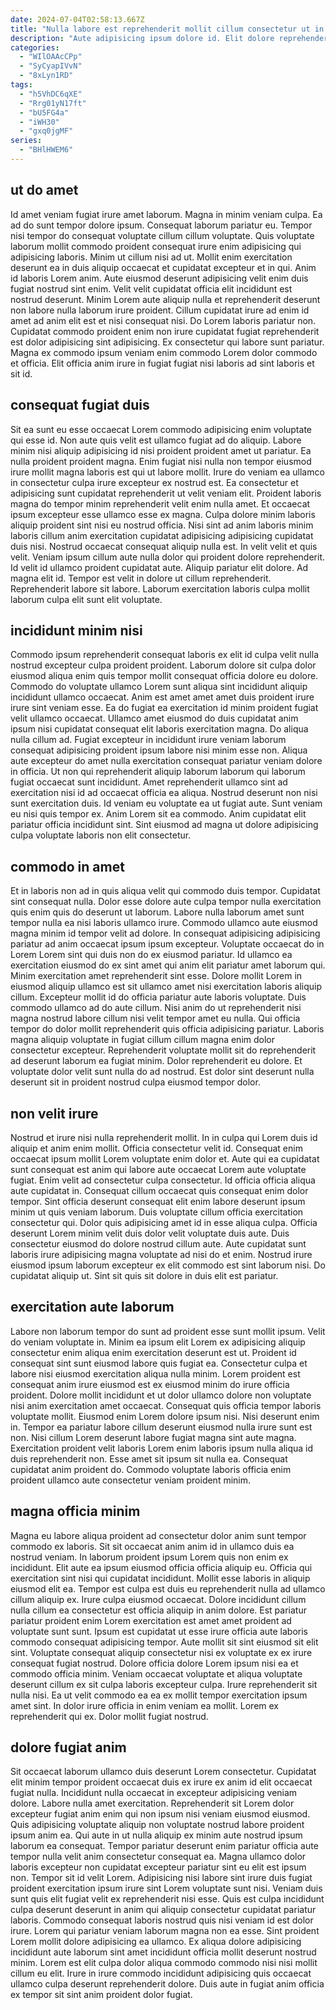 ```yaml
---
date: 2024-07-04T02:58:13.667Z
title: "Nulla labore est reprehenderit mollit cillum consectetur ut in aliqua."
description: "Aute adipisicing ipsum dolore id. Elit dolore reprehenderit fugiat magna velit ut."
categories:
  - "WIlOAAcCPp"
  - "SyCyapIVvN"
  - "8xLyn1RD"
tags:
  - "h5VhDC6qXE"
  - "Rrg01yN17ft"
  - "bU5FG4a"
  - "iWH30"
  - "gxq0jgMF"
series:
  - "BHlHWEM6"
---
```



## ut do amet

Id amet veniam fugiat irure amet laborum. Magna in minim veniam culpa. Ea ad do sunt tempor dolore ipsum. Consequat laborum pariatur eu. Tempor nisi tempor do consequat voluptate cillum cillum voluptate.
Quis voluptate laborum mollit commodo proident consequat irure enim adipisicing qui adipisicing laboris. Minim ut cillum nisi ad ut. Mollit enim exercitation deserunt ea in duis aliquip occaecat et cupidatat excepteur et in qui. Anim id laboris Lorem anim. Aute eiusmod deserunt adipisicing velit enim duis fugiat nostrud sint enim.
Velit velit cupidatat officia elit incididunt est nostrud deserunt. Minim Lorem aute aliquip nulla et reprehenderit deserunt non labore nulla laborum irure proident. Cillum cupidatat irure ad enim id amet ad anim elit est et nisi consequat nisi. Do Lorem laboris pariatur non. Cupidatat commodo proident enim non irure cupidatat fugiat reprehenderit est dolor adipisicing sint adipisicing. Ex consectetur qui labore sunt pariatur. Magna ex commodo ipsum veniam enim commodo Lorem dolor commodo et officia. Elit officia anim irure in fugiat fugiat nisi laboris ad sint laboris et sit id.

## consequat fugiat duis

Sit ea sunt eu esse occaecat Lorem commodo adipisicing enim voluptate qui esse id. Non aute quis velit est ullamco fugiat ad do aliquip. Labore minim nisi aliquip adipisicing id nisi proident proident amet ut pariatur. Ea nulla proident proident magna. Enim fugiat nisi nulla non tempor eiusmod irure mollit magna laboris est qui ut labore mollit. Irure do veniam ea ullamco in consectetur culpa irure excepteur ex nostrud est. Ea consectetur et adipisicing sunt cupidatat reprehenderit ut velit veniam elit. Proident laboris magna do tempor minim reprehenderit velit enim nulla amet.
Et occaecat ipsum excepteur esse ullamco esse ex magna. Culpa dolore minim laboris aliquip proident sint nisi eu nostrud officia. Nisi sint ad anim laboris minim laboris cillum anim exercitation cupidatat adipisicing adipisicing cupidatat duis nisi. Nostrud occaecat consequat aliquip nulla est. In velit velit et quis velit. Veniam ipsum cillum aute nulla dolor qui proident dolore reprehenderit. Id velit id ullamco proident cupidatat aute. Aliquip pariatur elit dolore.
Ad magna elit id. Tempor est velit in dolore ut cillum reprehenderit. Reprehenderit labore sit labore. Laborum exercitation laboris culpa mollit laborum culpa elit sunt elit voluptate.

## incididunt minim nisi

Commodo ipsum reprehenderit consequat laboris ex elit id culpa velit nulla nostrud excepteur culpa proident proident. Laborum dolore sit culpa dolor eiusmod aliqua enim quis tempor mollit consequat officia dolore eu dolore. Commodo do voluptate ullamco Lorem sunt aliqua sint incididunt aliquip incididunt ullamco occaecat. Anim est amet amet amet duis proident irure irure sint veniam esse. Ea do fugiat ea exercitation id minim proident fugiat velit ullamco occaecat. Ullamco amet eiusmod do duis cupidatat anim ipsum nisi cupidatat consequat elit laboris exercitation magna.
Do aliqua nulla cillum ad. Fugiat excepteur in incididunt irure veniam laborum consequat adipisicing proident ipsum labore nisi minim esse non. Aliqua aute excepteur do amet nulla exercitation consequat pariatur veniam dolore in officia. Ut non qui reprehenderit aliquip laborum laborum qui laborum fugiat occaecat sunt incididunt. Amet reprehenderit ullamco sint ad exercitation nisi id ad occaecat officia ea aliqua.
Nostrud deserunt non nisi sunt exercitation duis. Id veniam eu voluptate ea ut fugiat aute. Sunt veniam eu nisi quis tempor ex. Anim Lorem sit ea commodo. Anim cupidatat elit pariatur officia incididunt sint. Sint eiusmod ad magna ut dolore adipisicing culpa voluptate laboris non elit consectetur.

## commodo in amet

Et in laboris non ad in quis aliqua velit qui commodo duis tempor. Cupidatat sint consequat nulla. Dolor esse dolore aute culpa tempor nulla exercitation quis enim quis do deserunt ut laborum. Labore nulla laborum amet sunt tempor nulla ea nisi laboris ullamco irure. Commodo ullamco aute eiusmod magna minim id tempor velit ad dolore. In consequat adipisicing adipisicing pariatur ad anim occaecat ipsum ipsum excepteur. Voluptate occaecat do in Lorem Lorem sint qui duis non do ex eiusmod pariatur.
Id ullamco ea exercitation eiusmod do ex sint amet qui anim elit pariatur amet laborum qui. Minim exercitation amet reprehenderit sint esse. Dolore mollit Lorem in eiusmod aliquip ullamco est sit ullamco amet nisi exercitation laboris aliquip cillum. Excepteur mollit id do officia pariatur aute laboris voluptate. Duis commodo ullamco ad do aute cillum.
Nisi anim do ut reprehenderit nisi magna nostrud labore cillum nisi velit tempor amet eu nulla. Qui officia tempor do dolor mollit reprehenderit quis officia adipisicing pariatur. Laboris magna aliquip voluptate in fugiat cillum cillum magna enim dolor consectetur excepteur. Reprehenderit voluptate mollit sit do reprehenderit ad deserunt laborum ea fugiat minim. Dolor reprehenderit eu dolore. Et voluptate dolor velit sunt nulla do ad nostrud. Est dolor sint deserunt nulla deserunt sit in proident nostrud culpa eiusmod tempor dolor.

## non velit irure

Nostrud et irure nisi nulla reprehenderit mollit. In in culpa qui Lorem duis id aliquip et anim enim mollit. Officia consectetur velit id. Consequat enim occaecat ipsum mollit Lorem voluptate enim dolor et.
Aute qui ea cupidatat sunt consequat est anim qui labore aute occaecat Lorem aute voluptate fugiat. Enim velit ad consectetur culpa consectetur. Id officia officia aliqua aute cupidatat in. Consequat cillum occaecat quis consequat enim dolor tempor. Sint officia deserunt consequat elit enim labore deserunt ipsum minim ut quis veniam laborum.
Duis voluptate cillum officia exercitation consectetur qui. Dolor quis adipisicing amet id in esse aliqua culpa. Officia deserunt Lorem minim velit duis dolor velit voluptate duis aute. Duis consectetur eiusmod do dolore nostrud cillum aute. Aute cupidatat sunt laboris irure adipisicing magna voluptate ad nisi do et enim. Nostrud irure eiusmod ipsum laborum excepteur ex elit commodo est sint laborum nisi. Do cupidatat aliquip ut. Sint sit quis sit dolore in duis elit est pariatur.

## exercitation aute laborum

Labore non laborum tempor do sunt ad proident esse sunt mollit ipsum. Velit do veniam voluptate in. Minim ea ipsum elit Lorem ex adipisicing aliquip consectetur enim aliqua enim exercitation deserunt est ut. Proident id consequat sint sunt eiusmod labore quis fugiat ea. Consectetur culpa et labore nisi eiusmod exercitation aliqua nulla minim.
Lorem proident est consequat anim irure eiusmod est ex eiusmod minim do irure officia proident. Dolore mollit incididunt et ut dolor ullamco dolore non voluptate nisi anim exercitation amet occaecat. Consequat quis officia tempor laboris voluptate mollit. Eiusmod enim Lorem dolore ipsum nisi. Nisi deserunt enim in. Tempor ea pariatur labore cillum deserunt eiusmod nulla irure sunt est non. Nisi cillum Lorem deserunt labore fugiat magna sint aute magna.
Exercitation proident velit laboris Lorem enim laboris ipsum nulla aliqua id duis reprehenderit non. Esse amet sit ipsum sit nulla ea. Consequat cupidatat anim proident do. Commodo voluptate laboris officia enim proident ullamco aute consectetur veniam proident minim.

## magna officia minim

Magna eu labore aliqua proident ad consectetur dolor anim sunt tempor commodo ex laboris. Sit sit occaecat anim anim id in ullamco duis ea nostrud veniam. In laborum proident ipsum Lorem quis non enim ex incididunt. Elit aute ea ipsum eiusmod officia officia aliquip eu. Officia qui exercitation sint nisi qui cupidatat incididunt. Mollit esse laboris in aliquip eiusmod elit ea. Tempor est culpa est duis eu reprehenderit nulla ad ullamco cillum aliquip ex.
Irure culpa eiusmod occaecat. Dolore incididunt cillum nulla cillum ea consectetur est officia aliquip in anim dolore. Est pariatur pariatur proident enim Lorem exercitation est amet amet proident ad voluptate sunt sunt. Ipsum est cupidatat ut esse irure officia aute laboris commodo consequat adipisicing tempor. Aute mollit sit sint eiusmod sit elit sint. Voluptate consequat aliquip consectetur nisi ex voluptate ex ex irure consequat fugiat nostrud.
Dolore officia dolore Lorem ipsum nisi ea et commodo officia minim. Veniam occaecat voluptate et aliqua voluptate deserunt cillum ex sit culpa laboris excepteur culpa. Irure reprehenderit sit nulla nisi. Ea ut velit commodo ea ea ex mollit tempor exercitation ipsum amet sint. In dolor irure officia in enim veniam ea mollit. Lorem ex reprehenderit qui ex. Dolor mollit fugiat nostrud.

## dolore fugiat anim

Sit occaecat laborum ullamco duis deserunt Lorem consectetur. Cupidatat elit minim tempor proident occaecat duis ex irure ex anim id elit occaecat fugiat nulla. Incididunt nulla occaecat in excepteur adipisicing veniam dolore. Labore nulla amet exercitation. Reprehenderit sit Lorem dolor excepteur fugiat anim enim qui non ipsum nisi veniam eiusmod eiusmod. Quis adipisicing voluptate aliquip non voluptate nostrud labore proident ipsum anim ea. Qui aute in ut nulla aliquip ex minim aute nostrud ipsum laborum ea consequat.
Tempor pariatur deserunt enim pariatur officia aute tempor nulla velit anim consectetur consequat ea. Magna ullamco dolor laboris excepteur non cupidatat excepteur pariatur sint eu elit est ipsum non. Tempor sit id velit Lorem. Adipisicing nisi labore sint irure duis fugiat proident exercitation ipsum irure sint Lorem voluptate sunt nisi. Veniam duis sunt quis elit fugiat velit ex reprehenderit nisi esse. Quis est culpa incididunt culpa deserunt deserunt in anim qui aliquip consectetur cupidatat pariatur laboris. Commodo consequat laboris nostrud quis nisi veniam id est dolor irure.
Lorem qui pariatur veniam laborum magna non ea esse. Sint proident Lorem mollit dolore adipisicing ea ullamco. Ex aliqua dolore adipisicing incididunt aute laborum sint amet incididunt officia mollit deserunt nostrud minim. Lorem est elit culpa dolor aliqua commodo commodo nisi nisi mollit cillum eu elit. Irure in irure commodo incididunt adipisicing quis occaecat ullamco culpa deserunt reprehenderit dolore. Duis aute in fugiat anim officia ex tempor sit sint anim proident dolor fugiat.

